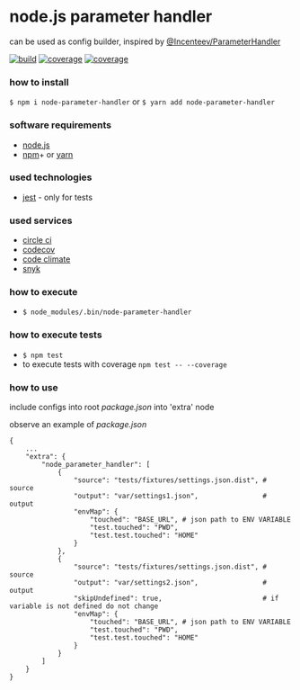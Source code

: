 [ci.tests-master-badge]: https://circleci.com/gh/explore-node-js/node.js-parameter-handler/tree/master.svg?style=svg
[ci.tests-master]: https://circleci.com/gh/explore-node-js/node.js-parameter-handler/tree/master
[ci.coverage-master-badge]: https://codecov.io/gh/explore-node-js/node.js-parameter-handler/branch/master/graph/badge.svg
[ci.coverage-master]: https://codecov.io/gh/explore-node-js/node.js-parameter-handler
[npm.package-badge]: https://badge.fury.io/js/node-parameter-handler.svg
[npm.package]: https://www.npmjs.com/package/node-parameter-handler

# node.js parameter handler

can be used as config builder, inspired by [@Incenteev/ParameterHandler](https://github.com/Incenteev/ParameterHandler)

[![build][ci.tests-master-badge]][ci.tests-master]
[![coverage][ci.coverage-master-badge]][ci.coverage-master]
[![coverage][npm.package-badge]][npm.package]

### how to install

`$ npm i node-parameter-handler` or `$ yarn add node-parameter-handler`

### software requirements

* [node.js](https://nodejs.org/)
* [npm](https://www.npmjs.com/)+ or [yarn](https://yarnpkg.com/)

### used technologies

* [jest](https://facebook.github.io/jest/) - only for tests

### used services

* [circle ci](https://circleci.com/dashboard)
* [codecov](https://codecov.io/)
* [code climate](https://codeclimate.com/)
* [snyk](https://snyk.io/)

### how to execute
* `$ node_modules/.bin/node-parameter-handler`

### how to execute tests

* `$ npm test`
* to execute tests with coverage `npm test -- --coverage`

### how to use

include configs into root _package.json_ into 'extra' node

observe an example of _package.json_

```
{
    ...
    "extra": {
        "node_parameter_handler": [
            {
                "source": "tests/fixtures/settings.json.dist", # source
                "output": "var/settings1.json",                # output
                "envMap": {
                    "touched": "BASE_URL", # json path to ENV VARIABLE
                    "test.touched": "PWD",
                    "test.test.touched": "HOME"
                }
            },
            {
                "source": "tests/fixtures/settings.json.dist", # source
                "output": "var/settings2.json",                # output
                "skipUndefined": true,                         # if variable is not defined do not change
                "envMap": {
                    "touched": "BASE_URL", # json path to ENV VARIABLE
                    "test.touched": "PWD",
                    "test.test.touched": "HOME"
                }
            }
        ]
    }
}
```
